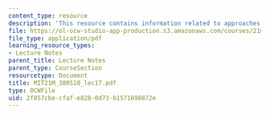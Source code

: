 ```yaml
---
content_type: resource
description: 'This resource contains information related to approaches: cellular automata. '
file: https://ol-ocw-studio-app-production.s3.amazonaws.com/courses/21m-380-music-and-technology-algorithmic-and-generative-music-spring-2010/2f857cbecfafe8280d73b1571698872e_MIT21M_380S10_lec17.pdf
file_type: application/pdf
learning_resource_types:
- Lecture Notes
parent_title: Lecture Notes
parent_type: CourseSection
resourcetype: Document
title: MIT21M_380S10_lec17.pdf
type: OCWFile
uid: 2f857cbe-cfaf-e828-0d73-b1571698872e
---
```

